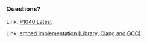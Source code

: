 ### Questions?

Link: [P1040 Latest](https://thephd.github.io/vendor/future_cxx/papers/d1040.html)

Link: [embed Implementation (Library, Clang and GCC)]()
